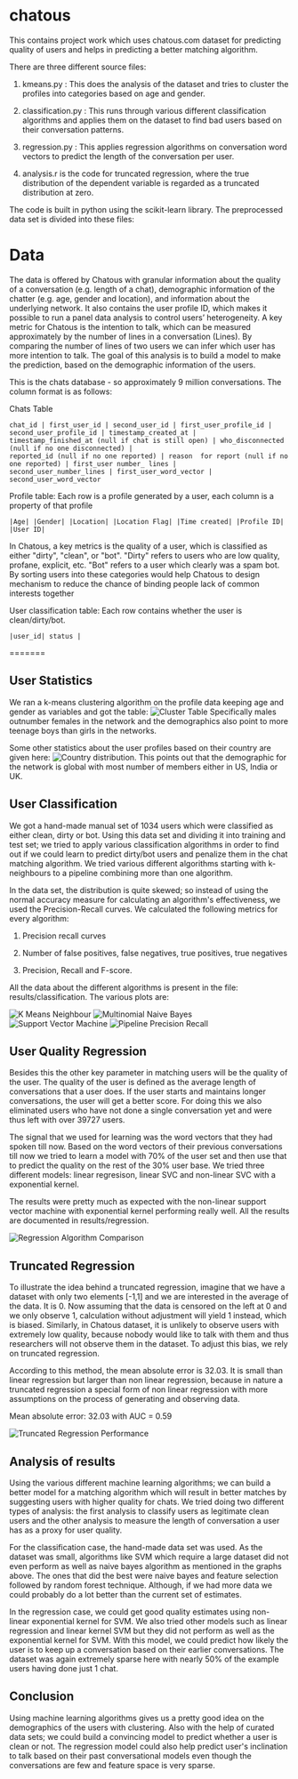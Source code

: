 chatous
=======

This contains project work which uses chatous.com dataset for predicting quality of users and helps in predicting a better matching algorithm.

There are three different source files:

1. kmeans.py : This does the analysis of the dataset and tries to cluster the profiles into categories based on age and gender.

2. classification.py : This runs through various different classification algorithms and applies them on the dataset to find bad users based on their conversation patterns.

3. regression.py : This applies regression algorithms on conversation word vectors to predict the length of the conversation per user.

4. analysis.r is the code for truncated regression, where the true distribution of the dependent variable is regarded as a truncated distribution at zero. 

The code is built in python using the scikit-learn library. The preprocessed data set is divided into these files:

Data
====

The data is offered by Chatous with granular information about the quality of a conversation (e.g. length of a chat), demographic information of the chatter (e.g. age, gender and location), and information about the underlying network. It also contains the user profile ID, which makes it possible to run a panel data analysis to control users’ heterogeneity.
A key metric for Chatous is the intention to talk, which can be measured approximately by the number of lines in a conversation (Lines). By comparing the number of lines of two users we can infer which user has more intention to talk. The goal of this analysis is to build a model to make the prediction, based on the demographic information of the users.

This is the chats database - so approximately 9 million conversations. The column format is as follows:

Chats Table
````
chat_id | first_user_id | second_user_id | first_user_profile_id | second_user_profile_id | timestamp_created_at |
timestamp_finished_at (null if chat is still open) | who_disconnected (null if no one disconnected) |
reported_id (null if no one reported) | reason  for report (null if no one reported) | first_user number_ lines |
second_user_number_lines | first_user_word_vector | second_user_word_vector
````

Profile table: Each row is a profile generated by a user, each column is a property of that profile
````
|Age| |Gender| |Location| |Location Flag| |Time created| |Profile ID| |User ID|
````

In Chatous, a key metrics is the quality of a user, which is classified as either "dirty", "clean", or "bot". "Dirty" refers to users who are low quality, profane, explicit, etc. "Bot" refers to a user which clearly was a spam bot. By sorting users into these categories would help Chatous to design mechanism to reduce the chance of binding people lack of common interests together

User classification table: Each row contains whether the user is clean/dirty/bot.
````
|user_id| status |
````


=======

User Statistics
---------------
We ran a k-means clustering algorithm on the profile data keeping age and gender as variables and got the table: ![Cluster Table](results/cluster.png) 
Specifically males outnumber females in the network and the demographics also point to more teenage boys than girls in the networks. 

Some other statistics about the user profiles based on their country are given here:
![Country distribution](results/country_dist.png). 
This points out that the demographic for the network is global with most number of members either in US, India or UK.


User Classification
-------------------
We got a hand-made manual set of 1034 users which were classified as either clean, dirty or bot. Using this data set and dividing it into training and test set; we tried to apply various classification algorithms in order to find out if we could learn to predict dirty/bot users and penalize them in the chat matching algorithm. We tried various different algorithms starting with k-neighbours to a pipeline combining more than one algorithm.

In the data set, the distribution is quite skewed; so instead of using the normal accuracy measure for calculating an algorithm's effectiveness, we used the Precision-Recall curves. We calculated the following metrics for every algorithm:

1. Precision recall curves

2. Number of false positives, false negatives, true positives, true negatives

3. Precision, Recall and F-score.

All the data about the different algorithms is present in the file: results/classification. The various plots are:

![K Means Neighbour](results/KNeighboursClassifierPrecisionRecall.png) 
![Multinomial Naive Bayes](results/MultinomialNaiveBayesPrecisionRecall.png) 
![Support Vector Machine](results/SVCPrecisionRecall.png) 
![Pipeline Precision Recall](results/PipelinePrecisionRecall.png)

User Quality Regression
-----------------------
Besides this the other key parameter in matching users will be the quality of the user. The quality of the user is defined as the average length of conversations that a user does. If the user starts and maintains longer conversations, the user will get a better score. For doing this we also eliminated users who have not done a single conversation yet and were thus left with over 39727 users.

The signal that we used for learning was the word vectors that they had spoken till now. Based on the word vectors of their previous conversations till now we tried to learn a model with 70% of the user set and then use that to predict the quality on the rest of the 30% user base. We tried three different models: linear regresison, linear SVC and non-linear SVC with a exponential kernel.

The results were pretty much as expected with the non-linear support vector machine with exponential kernel performing really well. All the results are documented in results/regression.

![Regression Algorithm Comparison](results/regressionTable.png)


Truncated Regression
--------------------

To illustrate the idea behind a truncated regression, imagine that we have a dataset with only two elements [-1,1] and we are interested in the average of the data. It is 0. Now assuming that the data is censored on the left at 0 and we only observe 1, calculation without adjustment will yield 1 instead, which is biased. Similarly, in Chatous dataset, it is unlikely to observe users with extremely low quality, because nobody would like to talk with them and thus researchers will not observe them in the dataset. To adjust this bias, we rely on truncated regression.

According to this method, the mean absolute error is 32.03. It is small than linear regression but larger than non linear regression, because in nature a truncated regression a special form of non linear regression with more assumptions on the process of generating and observing data.  

Mean absolute error: 32.03 with AUC = 0.59

![Truncated Regression Performance](results/truncatedRegression.png)


Analysis of results
-------------------
Using the various different machine learning algorithms; we can build a better model for a matching algorithm which will result in better matches by suggesting users with higher quality for chats. We tried doing two different types of analysis: the first analysis to classify users as legitimate clean users and the other analysis to measure the length of conversation a user has as a proxy for user quality.

For the classification case, the hand-made data set was used. As the dataset was small, algorithms like SVM which require a large dataset did not even perform as well as naive bayes algorithm as mentioned in the graphs above. The ones that did the best were naive bayes and feature selection followed by random forest technique. Although, if we had more data we could probably do a lot better than the current set of estimates.

In the regression case, we could get good quality estimates using non-linear exponential kernel for SVM. We also tried other models such as linear regression and linear kernel SVM but they did not perform as well as the exponential kernel for SVM. With this model, we could predict how likely the user is to keep up a conversation based on their earlier conversations. The dataset was again extremely sparse here with nearly 50% of the example users having done just 1 chat.


Conclusion
----------
Using machine learning algorithms gives us a pretty good idea on the demographics of the users with clustering. Also with the help of curated data sets; we could build a convincing model to predict whether a user is clean or not. The regression model could also help predict user's inclination to talk based on their past conversational models even though the conversations are few and feature space is very sparse.
